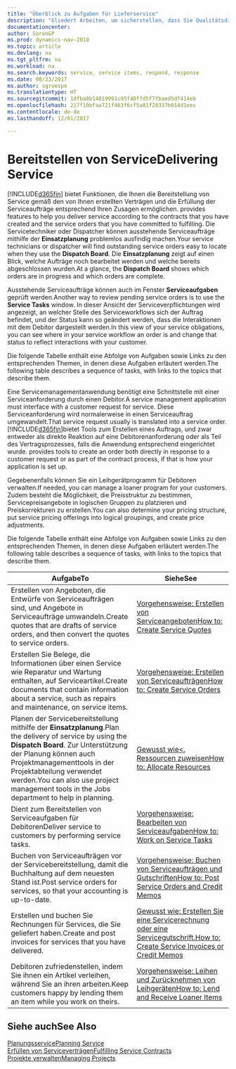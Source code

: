 ```yaml
---
title: "Überblick zu Aufgaben für Lieferservice"
description: "Gliedert Arbeiten, um sicherstellen, dass Sie Qualitätsdienst liefern und Verträgen mit Debitoren gerecht werden."
documentationcenter: 
author: SorenGP
ms.prod: dynamics-nav-2018
ms.topic: article
ms.devlang: na
ms.tgt_pltfrm: na
ms.workload: na
ms.search.keywords: service, service items, respond, response
ms.date: 08/23/2017
ms.author: sgroespe
ms.translationtype: HT
ms.sourcegitcommit: 1dfba8b14019991c95f40ffd5f7fbaed5df414eb
ms.openlocfilehash: 217f19bfaa721f463f6cf5a81f28337b014d1eec
ms.contentlocale: de-de
ms.lasthandoff: 12/01/2017

---
```

# <a name="delivering-service"></a><span data-ttu-id="26aa5-103">Bereitstellen von Service</span><span class="sxs-lookup"><span data-stu-id="26aa5-103">Delivering Service</span></span>
[!INCLUDE[d365fin](includes/d365fin_md.md)]<span data-ttu-id="26aa5-104"> bietet Funktionen, die Ihnen die Bereitstellung von Service gemäß den von Ihnen erstellten Verträgen und die Erfüllung der Serviceaufträge entsprechend Ihren Zusagen ermöglichen.</span><span class="sxs-lookup"><span data-stu-id="26aa5-104"> provides features to help you deliver service according to the contracts that you have created and the service orders that you have committed to fulfilling.</span></span> <span data-ttu-id="26aa5-105">Die Servicetechniker oder Dispatcher können ausstehende Serviceaufträge mithilfe der **Einsatzplanung** problemlos ausfindig machen.</span><span class="sxs-lookup"><span data-stu-id="26aa5-105">Your service technicians or dispatcher will find outstanding service orders easy to locate when they use the **Dispatch Board**.</span></span> <span data-ttu-id="26aa5-106">Die **Einsatzplanung** zeigt auf einen Blick, welche Aufträge noch bearbeitet werden und welche bereits abgeschlossen wurden.</span><span class="sxs-lookup"><span data-stu-id="26aa5-106">At a glance, the **Dispatch Board** shows which orders are in progress and which orders are complete.</span></span>  
  
<span data-ttu-id="26aa5-107">Ausstehende Serviceaufträge können auch im Fenster **Serviceaufgaben** geprüft werden.</span><span class="sxs-lookup"><span data-stu-id="26aa5-107">Another way to review pending service orders is to use the **Service Tasks** window.</span></span> <span data-ttu-id="26aa5-108">In dieser Ansicht der Serviceverpflichtungen wird angezeigt, an welcher Stelle des Serviceworkflows sich der Auftrag befindet, und der Status kann so geändert werden, dass die Interaktionen mit dem Debitor dargestellt werden.</span><span class="sxs-lookup"><span data-stu-id="26aa5-108">In this view of your service obligations, you can see where in your service workflow an order is and change that status to reflect interactions with your customer.</span></span>  
  
<span data-ttu-id="26aa5-109">Die folgende Tabelle enthält eine Abfolge von Aufgaben sowie Links zu den entsprechenden Themen, in denen diese Aufgaben erläutert werden.</span><span class="sxs-lookup"><span data-stu-id="26aa5-109">The following table describes a sequence of tasks, with links to the topics that describe them.</span></span>   

<span data-ttu-id="26aa5-110">Eine Servicemanagementanwendung benötigt eine Schnittstelle mit einer Serviceanforderung durch einen Debitor.</span><span class="sxs-lookup"><span data-stu-id="26aa5-110">A service management application must interface with a customer request for service.</span></span> <span data-ttu-id="26aa5-111">Diese Serviceanforderung wird normalerweise in einen Serviceauftrag umgewandelt.</span><span class="sxs-lookup"><span data-stu-id="26aa5-111">That service request usually is translated into a service order.</span></span> [!INCLUDE[d365fin](includes/d365fin_md.md)]<span data-ttu-id="26aa5-112">bietet Tools zum Erstellen eines Auftrags, und zwar entweder als direkte Reaktion auf eine Debitorenanforderung oder als Teil des Vertragsprozesses, falls die Anwendung entsprechend eingerichtet wurde.</span><span class="sxs-lookup"><span data-stu-id="26aa5-112"> provides tools to create an order both directly in response to a customer request or as part of the contract process, if that is how your application is set up.</span></span>  
  
<span data-ttu-id="26aa5-113">Gegebenenfalls können Sie ein Leihgerätprogramm für Debitoren verwalten.</span><span class="sxs-lookup"><span data-stu-id="26aa5-113">If needed, you can manage a loaner program for your customers.</span></span> <span data-ttu-id="26aa5-114">Zudem besteht die Möglichkeit, die Preisstruktur zu bestimmen, Servicepreisangebote in logischen Gruppen zu platzieren und Preiskorrekturen zu erstellen.</span><span class="sxs-lookup"><span data-stu-id="26aa5-114">You can also determine your pricing structure, put service pricing offerings into logical groupings, and create price adjustments.</span></span>  
  
<span data-ttu-id="26aa5-115">Die folgende Tabelle enthält eine Abfolge von Aufgaben sowie Links zu den entsprechenden Themen, in denen diese Aufgaben erläutert werden.</span><span class="sxs-lookup"><span data-stu-id="26aa5-115">The following table describes a sequence of tasks, with links to the topics that describe them.</span></span>   
  
|<span data-ttu-id="26aa5-116">**Aufgabe**</span><span class="sxs-lookup"><span data-stu-id="26aa5-116">**To**</span></span>|<span data-ttu-id="26aa5-117">**Siehe**</span><span class="sxs-lookup"><span data-stu-id="26aa5-117">**See**</span></span>|  
|------------|-------------|  
|<span data-ttu-id="26aa5-118">Erstellen von Angeboten, die Entwürfe von Serviceaufträgen sind, und Angebote in Serviceaufträge umwandeln.</span><span class="sxs-lookup"><span data-stu-id="26aa5-118">Create quotes that are drafts of service orders, and then convert the quotes to service orders.</span></span>|[<span data-ttu-id="26aa5-119">Vorgehensweise: Erstellen von Serviceangeboten</span><span class="sxs-lookup"><span data-stu-id="26aa5-119">How to: Create Service Quotes</span></span>](service-how-to-create-service-quotes.md)|
|<span data-ttu-id="26aa5-120">Erstellen Sie Belege, die Informationen über einen Service wie Reparatur und Wartung enthalten, auf Serviceartikel.</span><span class="sxs-lookup"><span data-stu-id="26aa5-120">Create documents that contain information about a service, such as repairs and maintenance, on service items.</span></span>|[<span data-ttu-id="26aa5-121">Vorgehensweise: Erstellen von Serviceaufträgen</span><span class="sxs-lookup"><span data-stu-id="26aa5-121">How to: Create Service Orders</span></span>](service-how-to-create-service-orders.md)|
|<span data-ttu-id="26aa5-122">Planen der Servicebereitstellung mithilfe der **Einsatzplanung**.</span><span class="sxs-lookup"><span data-stu-id="26aa5-122">Plan the delivery of service by using the **Dispatch Board**.</span></span> <span data-ttu-id="26aa5-123">Zur Unterstützung der Planung können auch Projektmanagementtools in der Projektabteilung verwendet werden.</span><span class="sxs-lookup"><span data-stu-id="26aa5-123">You can also use project management tools in the Jobs department to help in planning.</span></span>|[<span data-ttu-id="26aa5-124">Gewusst wie<. Ressourcen zuweisen</span><span class="sxs-lookup"><span data-stu-id="26aa5-124">How to: Allocate Resources</span></span>](service-how-to-allocate-resources.md)|  
|<span data-ttu-id="26aa5-125">Dient zum Bereitstellen von Serviceaufgaben für Debitoren</span><span class="sxs-lookup"><span data-stu-id="26aa5-125">Deliver service to customers by performing service tasks.</span></span>|[<span data-ttu-id="26aa5-126">Vorgehensweise: Bearbeiten von Serviceaufgaben</span><span class="sxs-lookup"><span data-stu-id="26aa5-126">How to: Work on Service Tasks</span></span>](service-how-to-work-on-service-tasks.md)|  
|<span data-ttu-id="26aa5-127">Buchen von Serviceaufträgen vor der Servicebereitstellung, damit die Buchhaltung auf dem neuesten Stand ist.</span><span class="sxs-lookup"><span data-stu-id="26aa5-127">Post service orders for services, so that your accounting is up-to-date.</span></span>|[<span data-ttu-id="26aa5-128">Vorgehensweise: Buchen von Serviceaufträgen und Gutschriften</span><span class="sxs-lookup"><span data-stu-id="26aa5-128">How to: Post Service Orders and Credit Memos</span></span>](service-how-to-post-service-orders.md)|  
|<span data-ttu-id="26aa5-129">Erstellen und buchen Sie Rechnungen für Services, die Sie geliefert haben.</span><span class="sxs-lookup"><span data-stu-id="26aa5-129">Create and post invoices for services that you have delivered.</span></span>|[<span data-ttu-id="26aa5-130">Gewusst wie: Erstellen Sie eine Servicerechnung oder eine Servicegutschrift.</span><span class="sxs-lookup"><span data-stu-id="26aa5-130">How to: Create Service Invoices or Credit Memos</span></span>](service-how-create-invoices.md)|  
|<span data-ttu-id="26aa5-131">Debitoren zufriedenstellen, indem Sie ihnen ein Artikel verleihen, während Sie an ihren arbeiten.</span><span class="sxs-lookup"><span data-stu-id="26aa5-131">Keep customers happy by lending them an item while you work on theirs.</span></span>| [<span data-ttu-id="26aa5-132">Vorgehensweise: Leihen und Zurücknehmen von Leihgeräten</span><span class="sxs-lookup"><span data-stu-id="26aa5-132">How to: Lend and Receive Loaner Items</span></span>](service-how-to-lend-receive-loaners.md)|
  
## <a name="see-also"></a><span data-ttu-id="26aa5-133">Siehe auch</span><span class="sxs-lookup"><span data-stu-id="26aa5-133">See Also</span></span>  
[<span data-ttu-id="26aa5-134">Planungsservice</span><span class="sxs-lookup"><span data-stu-id="26aa5-134">Planning Service</span></span>](service-plan-service.md)  
[<span data-ttu-id="26aa5-135">Erfüllen von Serviceverträgen</span><span class="sxs-lookup"><span data-stu-id="26aa5-135">Fulfilling Service Contracts</span></span>](service-fulfill-service-contracts.md)  
[<span data-ttu-id="26aa5-136">Projekte verwalten</span><span class="sxs-lookup"><span data-stu-id="26aa5-136">Managing Projects</span></span>](projects-manage-projects.md)  

